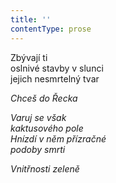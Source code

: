 ```yaml
---
title: ''
contentType: prose
---
```


<section>

Zbývají ti  
oslnivé stavby v slunci  
jejich nesmrtelný tvar

_Chceš do Řecka_

</section>

<section>

_Varuj se však  
kaktusového pole  
Hnízdí v něm přízračné  
podoby smrti_

</section>

<section>

_Vnitřnosti zeleně_

</section>
